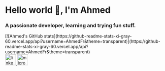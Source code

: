 <h1 align="left">Hello world 👋, I'm Ahmed</h1>
<h3 align="left">A passionate developer, learning and trying fun stuff.</h3>

<div>
[![Ahmed's GitHub stats](https://github-readme-stats-xi-gray-60.vercel.app/api?username=AhmedFr&theme=transparent)](https://github-readme-stats-xi-gray-60.vercel.app/api?username=AhmedFr&theme=transparent)
</div>

<div align="left">
  <a href="https://www.linkedin.com/in/ahmed-abouelleil-9817071b7/" target="_blank">
    <img src="https://img.shields.io/static/v1?message=LinkedIn&logo=linkedin&label=&color=0077B5&logoColor=white&labelColor=&style=for-the-badge" height="35" alt="linkedin logo"  />
  </a>
  <a href="mailto:ahmed.abouelleil-sayed@epitech.eu" target="_blank">
    <img src="https://img.shields.io/static/v1?message=Outlook&logo=microsoft-outlook&label=&color=0078D4&logoColor=white&labelColor=&style=for-the-badge" height="35" alt="microsoft-outlook logo"  />
  </a>
</div>

